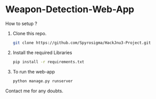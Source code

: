 # Weapon-Detection-Web-App
How to setup ?
1) Clone this repo.
    ```bash
    git clone https://github.com/Spyrosigma/HackJnu3-Project.git
3) Install the required Libraries
    ```bash
    pip install -r requirements.txt
    ```
4) To run the web-app
    ```bash
    python manage.py runserver
    ```

Contact me for any doubts.




